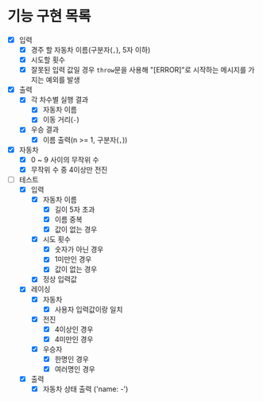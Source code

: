 # 기능 구현 목록

- [x] 입력
  - [x] 경주 할 자동차 이름(구분자(`,`), 5자 이하)
  - [x] 시도할 횟수
  - [x] 잘못된 입력 값일 경우 `throw`문을 사용해 "[ERROR]"로 시작하는 메시지를 가지는 예외를 발생
- [x] 출력
  - [x] 각 차수별 실행 결과
    - [x] 자동차 이름
    - [x] 이동 거리(`-`)
  - [x] 우승 결과
    - [x] 이름 출력(n >= 1, 구분자(`,`))
- [x] 자동차
  - [x] 0 ~ 9 사이의 무작위 수
  - [x] 무작위 수 중 4이상만 전진
- [ ] 테스트
  - [x] 입력
    - [x] 자동차 이름
      - [x] 길이 5자 초과
      - [x] 이름 중복
      - [x] 값이 없는 경우
    - [x] 시도 횟수
      - [x] 숫자가 아닌 경우
      - [x] 1미만인 경우
      - [x] 값이 없는 경우
    - [x] 정상 입력값
  - [x] 레이싱
    - [x] 자동차
      - [x] 사용자 입력값이랑 일치
    - [x] 전진
      - [x] 4이상인 경우
      - [x] 4미만인 경우
    - [x] 우승자
      - [x] 한명인 경우
      - [x] 여러명인 경우
  - [x] 출력
    - [x] 자동차 상태 출력 ('name: -')
